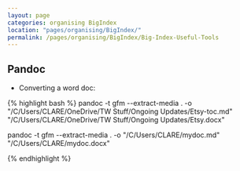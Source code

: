 ```yaml
---
layout: page
categories: organising BigIndex
location: "pages/organising/BigIndex/"
permalink: /pages/organising/BigIndex/Big-Index-Useful-Tools
---
```


## Pandoc

* Converting a word doc: 

{% highlight bash %}
pandoc -t gfm --extract-media . -o "/C/Users/CLARE/OneDrive/TW Stuff/Ongoing Updates/Etsy-toc.md" "/C/Users/CLARE/OneDrive/TW Stuff/Ongoing Updates/Etsy.docx"

pandoc -t gfm --extract-media . -o "/C/Users/CLARE/mydoc.md" "/C/Users/CLARE/mydoc.docx"

{% endhighlight %}